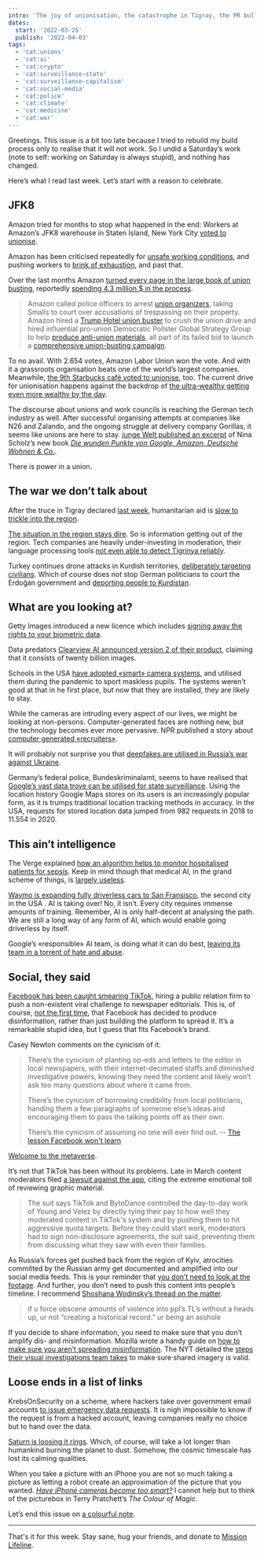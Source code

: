 ```yaml
---
intro: 'The joy of unionisation, the catastrophe in Tigray, the PR bullshit of Facebook, and Saturn losing its rings.'
dates:
  start: '2022-03-25'
  publish: '2022-04-03'
tags:
  - 'cat:unions'
  - 'cat:ai'
  - 'cat:crypto'
  - 'cat:surveillance-state'
  - 'cat:surveillance-capitalism'
  - 'cat:social-media'
  - 'cat:police'
  - 'cat:climate'
  - 'cat:medicine'
  - 'cat:war'
---
```


Greetings. This issue is a bit too late because I tried to rebuild my build process only to realise that it will not work. So I undid a Saturday’s work (note to self: working on Saturday is always stupid), and nothing has changed.

Here’s what I read last week. Let’s start with a reason to celebrate.

## JFK8

Amazon tried for months to stop what happened in the end: Workers at Amazon’s JFK8 warehouse in Staten Island, New York City [voted to unionise](https://www.nytimes.com/2022/04/01/technology/amazon-union-staten-island.html).

Amazon has been criticised repeatedly for [unsafe working conditions](https://www.inputmag.com/culture/amazon-workers-kept-at-factory-unknown-vaporized-substance-spread-bessemer-alabama), and pushing workers to [brink of exhaustion](https://newrepublic.com/article/165842/amazon-warehouse-washington-ergonomics-regulation-osha-clinton), and past that.

Over the last months Amazon [turned every page in the large book of union busting](https://www.vice.com/en/article/qjb54d/amazon-warehouse-workers-win-historic-union-election), reportedly [spending 4.3 million $ in the process](https://twitter.com/jamieson/status/1509929099489390603).

> Amazon called police officers to arrest [union organizers](https://www.vice.com/en/article/3abjz3/watch-nypd-arrests-amazon-union-organizers-at-staten-island-warehouse), taking Smalls to court over accusations of trespassing on their property. Amazon hired a [Trump Hotel union buster](https://www.vice.com/en/article/pkpkxm/amazon-hires-trump-hotel-union-buster) to crush the union drive and hired influential pro-union Democratic Pollster Global Strategy Group to help [produce anti-union materials](https://www.cnbc.com/2022/03/31/amazon-hired-pro-democrat-consultant-to-fight-staten-island-union-vote.html), all part of its failed bid to launch a [comprehensive union-busting campaign](https://www.nytimes.com/2022/03/24/business/amazon-meetings-union-elections.html).

To no avail. With 2.654 votes, Amazon Labor Union won the vote. And with it a grassroots organisation beats one of the world’s largest companies. Meanwhile, [the 9th Starbucks café voted to unionise](https://www.cnbc.com/2022/04/02/starbucks-new-york-city-reserve-roastery-becomes-the-9th-cafe-to-unionize.html), too. The current drive for unionisation happens against the backdrop of [the ultra-wealthy getting even more wealthy by the day](https://www.thenation.com/article/economy/pandemic-rich-richer/).

The discourse about unions and work councils is reaching the German tech industry as well. After successful organising attempts at companies like N26 and Zalando, and the ongoing struggle at delivery company Gorillas, it seems like unions are here to stay. [junge Welt published an excerpt](https://www.jungewelt.de/artikel/423065.arbeiterbewegung-kein-zahnloser-tiger.html) of Nina Scholz’s new book <cite> [Die wunden Punkte von Google, Amazon, Deutsche Wohnen & Co.](https://bertz-fischer.de/wundepunkte)</cite>.

There is power in a union.

## The war we don’t talk about

After the truce in Tigray declared [last week](/around-the-web/004/#the-war-we-don%E2%80%99t-talk-about), humanitarian aid is [slow to trickle into the region](https://www.theguardian.com/global-development/2022/apr/01/first-food-aid-for-100-days-enters-tigray-under-humanitarian-truce).

[The situation in the region stays dire](https://www.bbc.com/news/world-africa-60943889). So is information getting out of the region. Tech companies are heavily under-investing in moderation, their language processing tools [not even able to detect Tigrinya reliably](https://twitter.com/timnitGebru/status/1510408621728825344).

Turkey continues drone attacks in Kurdish territories, [deliberately targeting civilians](https://twitter.com/FelixDerik/status/1509983961912688643). Which of course does not stop German politicians to court the Erdoğan government and [deporting people to Kurdistan](https://www.rbb24.de/politik/beitrag/2022/03/berlin-brandenburg-flughafen-asyl-tuerkei-familie.html).

## What are you looking at?

Getty Images introduced a new licence which includes [signing away the rights to your biometric data](https://www.vice.com/en/article/93bvgz/you-can-now-sign-away-rights-to-your-biometric-data).

Data predators [Clearview AI announced version 2 of their product](https://www.biometricupdate.com/202203/clearview-facial-recognition-app-up-to-20b-images), claiming that it consists of twenty billion images.

Schools in the USA [have adopted «smart» camera systems](https://www.theguardian.com/world/2022/mar/30/smart-cameras-us-schools-artificial-intelligence), and utilised them during the pandemic to sport maskless pupils. The systems weren’t good at that in he first place, but now that they are installed, they are likely to stay.

While the cameras are intruding every aspect of our lives, we might be looking at non-persons. Computer-generated faces are nothing new, but the technology becomes ever more pervasive. NPR published a story about [computer generated «recruiters»](https://www.npr.org/2022/03/27/1088140809/fake-linkedin-profiles?t=1648456183357&t=1648918753794).

It will probably not surprise you that [deepfakes are utilised in Russia’s war against Ukraine](https://www.npr.org/2022/03/16/1087062648/deepfake-video-zelenskyy-experts-war-manipulation-ukraine-russia).

Germany’s federal police, Bundeskriminalamt, seems to have realised that [Google’s vast data trove can be utilised for state surveillance](https://www.jungewelt.de/artikel/423361.aussp%C3%A4hung-handy-als-ortungswanze.html). Using the location history Google Maps stores on its users is an increasingly popular form, as it is trumps traditional location tracking methods in accuracy. In the USA, requests for stored location data jumped from 982 requests in 2018 to 11.554 in 2020.

## This ain’t intelligence

The Verge explained [how an algorithm helps to monitor hospitalised patients for sepsis](https://www.theverge.com/c/22927811/medical-algorithm-explainer-sepsis-risk-watch). Keep in mind though that medical AI, in the grand scheme of things, is [largely useless](https://www.technologyreview.com/2021/07/30/1030329/machine-learning-ai-failed-covid-hospital-diagnosis-pandemic).

[Waymo is expanding fully driverless cars to San Fransisco](https://qz.com/2146123/waymo-self-driving-cars-will-go-fully-driverless-in-san-francisco/), the second city in the USA . AI is taking over! No, it isn’t. Every city requires immense amounts of training. Remember, AI is only half-decent at analysing the path. We are still a long way of any form of AI, which would enable going driverless by itself.

Google’s «responsible» AI team, is doing what it can do best, [leaving its team in a torrent of hate and abuse](https://twitter.com/timnitGebru/status/1508909156635328519).

## Social, they said

[Facebook has been caught smearing TikTok](https://www.washingtonpost.com/technology/2022/03/30/facebook-tiktok-targeted-victory/), hiring a public relation firm to push a non-existent viral challenge to newspaper editorials. This is, of course, [not the first time](https://www.nbcnews.com/tech/tech-news/facebook-hired-firm-house-fake-news-shop-combat-pr-crisis-n936591), that Facebook has decided to produce disinformation, rather than just building the platform to spread it. It’s a remarkable stupid idea, but I guess that fits Facebook’s brand.

Casey Newton comments on the cynicism of it:

> There’s the cynicism of planting op-eds and letters to the editor in local newspapers, with their internet-decimated staffs and diminished investigative powers, knowing they need the content and likely won’t ask too many questions about where it came from.
>
> There’s the cynicism of borrowing credibility from local politicians, handing them a few paragraphs of someone else’s ideas and encouraging them to pass the talking points off as their own.
>
> There’s the cynicism of assuming no one will ever find out.
> -- [The lesson Facebook won't learn](https://www.platformer.news/p/the-lesson-facebook-wont-learn)

[Welcome to the metaverse](https://twitter.com/skyler_higley/status/1508473426637463555).

It’s not that TikTok has been without its problems. Late in March content moderators filed [a lawsuit against the app](https://www.npr.org/2022/03/24/1088343332/tiktok-lawsuit-content-moderators), citing the extreme emotional toll of reviewing graphic material.

> The suit says TikTok and ByteDance controlled the day-to-day work of Young and Velez by directly tying their pay to how well they moderated content in TikTok's system and by pushing them to hit aggressive quota targets. Before they could start work, moderators had to sign non-disclosure agreements, the suit said, preventing them from discussing what they saw with even their families.

As Russia’s forces get pushed back from the region of Kyiv, atrocities committed by the Russian army get documented and amplified into our social media feeds. This is your reminder that [you don’t need to look at the footage](https://twitter.com/lenazun/status/1510408265867300864). And further, you don’t need to push this content into people’s timeline. I recommend [Shoshana Wodinsky’s thread on the matter](https://twitter.com/swodinsky/status/1510400267921117186).

> if u force obscene amounts of violence into ppl’s TL’s without a heads up, ur not “creating a historical record.” ur being an asshole

If you decide to share information, you need to make sure that you don’t amplify dis- and misinformation. Mozilla wrote a handy guide on [how to make sure you aren’t spreading misinformation](https://blog.mozilla.org/en/internet-culture/spotting-misinformation-online/). The NYT detailed the [steps their visual investigations team takes](https://www.nytimes.com/2022/04/01/insider/verifying-images-of-the-war-in-ukraine.html?smtyp=cur&smid=tw-nytimes&login=email&auth=login-email) to make sure shared imagery is valid.

## Loose ends in a list of links

KrebsOnSecurity on a scheme, where hackers take over government email accounts [to issue emergency data requests](https://krebsonsecurity.com/2022/03/hackers-gaining-power-of-subpoena-via-fake-emergency-data-requests/). It is nigh impossible to know if the request is from a hacked account, leaving companies really no choice but to hand over the data.

[Saturn is loosing it rings](https://www.theatlantic.com/science/archive/2022/03/saturn-losing-rings-nasa-moons/629391/). Which, of course, will take a lot longer than humankind burning the planet to dust. Somehow, the cosmic timescale has lost its calming qualities.

When you take a picture with an iPhone you are not so much taking a picture as letting a robot create an approximation of the picture that you wanted. <cite>[Have iPhone cameras become too smart?](https://www.newyorker.com/culture/infinite-scroll/have-iphone-cameras-become-too-smart)</cite> I cannot help but to think of the picturebox in Terry Pratchett’s <cite>The Colour of Magic</cite>.

Let’s end this issue on [a colourful note](https://mobile.twitter.com/RubyyPaints/status/1416702918087032832).

---

That's it for this week. Stay sane, hug your friends, and donate to [Mission Lifeline](https://mission-lifeline.de/en/).
